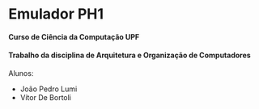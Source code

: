 # Emulador PH1
#### Curso de Ciência da Computação UPF
#### Trabalho da disciplina de Arquitetura e Organização de Computadores

Alunos: 
* João Pedro Lumi
* Vítor De Bortoli
